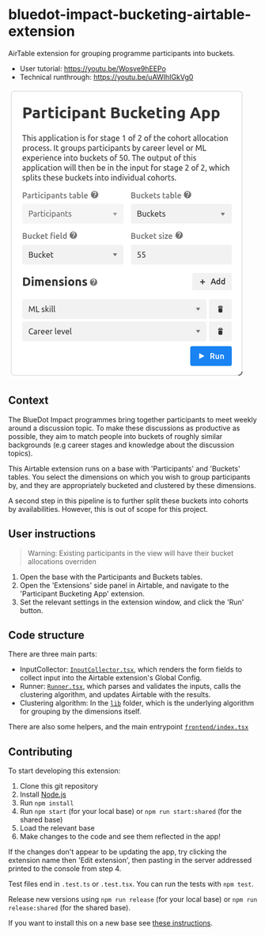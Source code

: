 # bluedot-impact-bucketing-airtable-extension

AirTable extension for grouping programme participants into buckets.

- User tutorial: https://youtu.be/Wosve9hEEPo
- Technical runthrough: https://youtu.be/uAWIhIGkVg0

![Screenshot of the Airtable extension](./screenshot.png)

## Context

The BlueDot Impact programmes bring together participants to meet weekly around a discussion topic. To make these discussions as productive as possible, they aim to match people into buckets of roughly similar backgrounds (e.g career stages and knowledge about the discussion topics).

This Airtable extension runs on a base with 'Participants' and 'Buckets' tables. You select the dimensions on which you wish to group participants by, and they are appropriately bucketed and clustered by these dimensions.

A second step in this pipeline is to further split these buckets into cohorts by availabilities. However, this is out of scope for this project.

## User instructions

> Warning: Existing participants in the view will have their bucket allocations overriden

1. Open the base with the Participants and Buckets tables.
2. Open the 'Extensions' side panel in Airtable, and navigate to the 'Participant Bucketing App' extension.
3. Set the relevant settings in the extension window, and click the 'Run' button.

## Code structure

There are three main parts:

- InputCollector: [`InputCollector.tsx`](./frontend/InputCollector.tsx), which renders the form fields to collect input into the Airtable extension's Global Config.
- Runner: [`Runner.tsx`](./frontend/Runner.tsx), which parses and validates the inputs, calls the clustering algorithm, and updates Airtable with the results.
- Clustering algorithm: In the [`lib`](./lib) folder, which is the underlying algorithm for grouping by the dimensions itself.

There are also some helpers, and the main entrypoint [`frontend/index.tsx`](./frontend/index.tsx)

## Contributing

To start developing this extension:

1. Clone this git repository
2. Install [Node.js](https://nodejs.org/)
3. Run `npm install`
4. Run `npm start` (for your local base) or `npm run start:shared` (for the shared base)
5. Load the relevant base
6. Make changes to the code and see them reflected in the app!

If the changes don't appear to be updating the app, try clicking the extension name then 'Edit extension', then pasting in the server addressed printed to the console from step 4.

Test files end in `.test.ts` or `.test.tsx`. You can run the tests with `npm test`.

Release new versions using `npm run release` (for your local base) or `npm run release:shared` (for the shared base).

If you want to install this on a new base see [these instructions](https://www.airtable.com/developers/apps/guides/run-in-multiple-bases).
